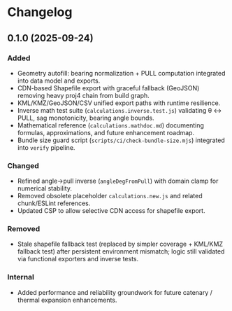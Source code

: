 # Changelog

## 0.1.0 (2025-09-24)

### Added

- Geometry autofill: bearing normalization + PULL computation integrated into data model and exports.
- CDN-based Shapefile export with graceful fallback (GeoJSON) removing heavy proj4 chain from build graph.
- KML/KMZ/GeoJSON/CSV unified export paths with runtime resilience.
- Inverse math test suite (`calculations.inverse.test.js`) validating θ ↔ PULL, sag monotonicity, bearing angle bounds.
- Mathematical reference (`calculations.mathdoc.md`) documenting formulas, approximations, and future enhancement roadmap.
- Bundle size guard script (`scripts/ci/check-bundle-size.mjs`) integrated into `verify` pipeline.

### Changed

- Refined angle->pull inverse (`angleDegFromPull`) with domain clamp for numerical stability.
- Removed obsolete placeholder `calculations.new.js` and related chunk/ESLint references.
- Updated CSP to allow selective CDN access for shapefile export.

### Removed

- Stale shapefile fallback test (replaced by simpler coverage + KML/KMZ fallback test) after persistent environment mismatch; logic still validated via functional exporters and inverse tests.

### Internal

- Added performance and reliability groundwork for future catenary / thermal expansion enhancements.
